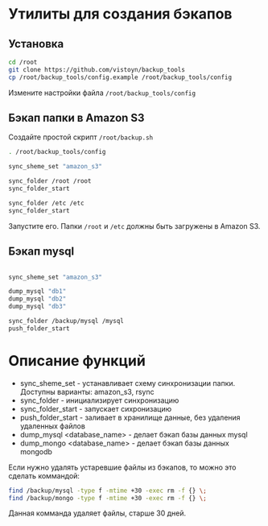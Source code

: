 # Утилиты для создания бэкапов


## Установка

```bash
cd /root
git clone https://github.com/vistoyn/backup_tools
cp /root/backup_tools/config.example /root/backup_tools/config
```

Измените настройки файла `/root/backup_tools/config`


## Бэкап папки в Amazon S3

Создайте простой скрипт `/root/backup.sh`
```bash
. /root/backup_tools/config

sync_sheme_set "amazon_s3"

sync_folder /root /root
sync_folder_start

sync_folder /etc /etc
sync_folder_start
```

Запустите его. Папки `/root` и `/etc` должны быть загружены в Amazon S3.


## Бэкап mysql

```bash

sync_sheme_set "amazon_s3"

dump_mysql "db1"
dump_mysql "db2"
dump_mysql "db3"

sync_folder /backup/mysql /mysql
push_folder_start
```


# Описание функций

* sync_sheme_set <type> - устанавливает схему синхронизации папки. Доступны варианты: amazon_s3, rsync
* sync_folder <src> <dest> - инициализирует синхронизацию
* sync_folder_start - запускает сихронизацию
* push_folder_start - заливает в хранилище данные, без удаления удаленных файлов
* dump_mysql <database_name> - делает бэкап базы данных mysql 
* dump_mongo <database_name> - делает бэкап базы данных mongodb 

Если нужно удалять устаревшие файлы из бэкапов, то можно это сделать коммандой:
```bash
find /backup/mysql -type f -mtime +30 -exec rm -f {} \;
find /backup/mongo -type f -mtime +30 -exec rm -f {} \;
```
Данная комманда удаляет файлы, старше 30 дней.